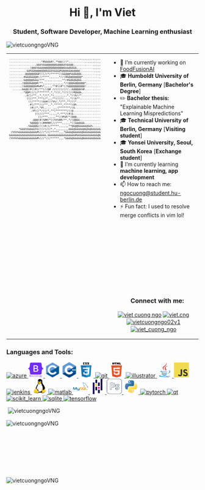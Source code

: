 <h1 align="center">Hi 👋, I'm Viet</h1>
<h3 align="center">Student, Software Developer, Machine Learning enthusiast</h3>

<p align="left"> <img src="https://komarev.com/ghpvc/?username=vietcuongngoVNG&label=Profile%20views&color=0e75b6&style=flat" alt="vietcuongngoVNG" /> </p>
<!--
<p align="left"> <a href="https://github.com/ryo-ma/github-profile-trophy"><img src="https://github-profile-trophy.vercel.app/?username=vietcuongngoVNG" alt="vietcuongngovcn" /></a> </p>
-->

<table>
  <tr>
    <td style="vertical-align: top;">
      <pre style="font-size: 7px; line-height: 1.;">
............................,..............,,,,,,,,,,,,,,
....................*#&&&&#/,*%&&(/(*,,........,,,,,,,,,,
................,&&&%&&@@@@@@&@@@&&%&&@@,......,....,,,,,
.............(@@&%&&@@@@@@@@@@@@@@&&&@&&&&,.,.......,,,,,
...........&@%&@@@@@@@@&&&&%&&&@%@@@&&@&@@@@.........,,,,
..........@@@@@@@&#(((//*/*****/(&&@@@%&@&@@&.........,.,
.........#&&@&&@@#(//****,,,,,,*//(#&@@@@@@@@*..........,
.........&@@@@@&&&/***,,,,,.,.,,,**/#&@&@&@&&............
......../@@@@&@@@#/**,,,,,.,,,,,,,*/(@@@&@@@@@@*,........
.......,(&@@@@@@&#&#%*,,,,,**#((#*((%@@@@@@@@@@/.........
  ......&&@@(#((#(/**(//@# /////(////,,&@@@@&%#..........
       ..*@@#((/(/*******,*,*/((,*//((//#@&@&,...........
         .,&((/**,,*,*/(*,*(,,,,,,,,*,*/(&//*............
           ((//**,***(/*,,,**////(..,,*/(&**.............
            ((/****/(&&#///%%/,*/**,**//(*...............
            .#(/***/(/**,,*,*****,*****/@%...............
             (#(/*,*#(,... .,.(*******/(&................
              /#((/*/((/*,**(*******/((@.................
                (((///***,,,,,*,***/(#(&.................
                  ((/***,,,,,**//#%#/*(@@@,..............
              .@@@(#(%##/*((%%%##/**,*/(@@&&.............
             %@@@@/((#####(///***,,,,,*((&&@&&&..........
           .%&&@@&//((#((/*****,,,,,,**@&@@&&&&&@&&%.....
      *&&&%%&&&&%%////(///*,*,,,,,,,,&&&@&&&&&@&@&@&&&&&&
 (%%%%&&&&&&&&&&&#%(//*///*****,,,*&&&&@&&&&&@&&&&&&&&&&&
&&&&&&&&&&&&&&&&&&&&&&&,&&&&&&&&&&&&&&&&&#&&&&&&&&&&&&&@&
(%%%%%&&&&&&&&&&&#%(//*///*****,,,*&&&&@&&&&&@&&&&&&&&&&&

  </pre>
  </td>
  <td style="width: 66%; vertical-align: top;  padding-top: 0px; padding-left: 20px;">
      <ul>
        <li>🔭 I’m currently working on <a href="https://github.com/FrameworkV/FoodFusionAI">FoodFusionAI</a></li>
        <li>🎓 <b>Humboldt University of Berlin, Germany</b> [<b>Bachelor's Degree</b>]</li>
        <li>✏️ <b>Bachelor thesis:</b> "Explainable Machine Learning Mispredictions"</li>
        <li>🎓 <b>Technical University of Berlin, Germany</b> [<b>Visiting student</b>]</li>
        <li>🎓 <b>Yonsei University, Seoul, South Korea</b> [<b>Exchange student</b>]</li>
        <li>🌱 I’m currently learning <b>machine learning, app development</b></li>
        <li>📫 How to reach me: <a href="mailto:ngocuong@student.hu-berlin.de">ngocuong@student.hu-berlin.de</a></li>
        <li>⚡ Fun fact: I used to resolve merge conflicts in vim lol!</li>
      </ul>

  <br></br>
  <br></br>

  <h3 style="padding-left: 20px; padding-top: 100px;" align="center">Connect with me:</h3>
<p align="center">
<a href="https://linkedin.com/in/viet cuong ngo" target="blank"><img align="center" src="https://raw.githubusercontent.com/rahuldkjain/github-profile-readme-generator/master/src/images/icons/Social/linked-in-alt.svg" alt="viet cuong ngo" height="30" width="40" /></a>
<a href="https://instagram.com/viet.cng" target="blank"><img align="center" src="https://raw.githubusercontent.com/rahuldkjain/github-profile-readme-generator/master/src/images/icons/Social/instagram.svg" alt="viet.cng" height="30" width="40" /></a>
<a href="https://www.hackerrank.com/vietcuongngo02v1" target="blank"><img align="center" src="https://raw.githubusercontent.com/rahuldkjain/github-profile-readme-generator/master/src/images/icons/Social/hackerrank.svg" alt="vietcuongngo02v1" height="30" width="40" /></a>
<a href="https://www.leetcode.com/viet_cuong_ngo" target="blank"><img align="center" src="https://raw.githubusercontent.com/rahuldkjain/github-profile-readme-generator/master/src/images/icons/Social/leet-code.svg" alt="viet_cuong_ngo" height="30" width="40" /></a>
</p>
    </td>
  </tr>
</table>


<h3 align="left">Languages and Tools:</h3>
<p align="left"> <a href="https://azure.microsoft.com/en-in/" target="_blank" rel="noreferrer"> <img src="https://www.vectorlogo.zone/logos/microsoft_azure/microsoft_azure-icon.svg" alt="azure" width="40" height="40"/> </a> <a href="https://getbootstrap.com" target="_blank" rel="noreferrer"> <img src="https://raw.githubusercontent.com/devicons/devicon/master/icons/bootstrap/bootstrap-plain-wordmark.svg" alt="bootstrap" width="40" height="40"/> </a> <a href="https://www.cprogramming.com/" target="_blank" rel="noreferrer"> <img src="https://raw.githubusercontent.com/devicons/devicon/master/icons/c/c-original.svg" alt="c" width="40" height="40"/> </a> <a href="https://www.w3schools.com/cpp/" target="_blank" rel="noreferrer"> <img src="https://raw.githubusercontent.com/devicons/devicon/master/icons/cplusplus/cplusplus-original.svg" alt="cplusplus" width="40" height="40"/> </a> <a href="https://www.w3schools.com/css/" target="_blank" rel="noreferrer"> <img src="https://raw.githubusercontent.com/devicons/devicon/master/icons/css3/css3-original-wordmark.svg" alt="css3" width="40" height="40"/> </a> <a href="https://git-scm.com/" target="_blank" rel="noreferrer"> <img src="https://www.vectorlogo.zone/logos/git-scm/git-scm-icon.svg" alt="git" width="40" height="40"/> </a> <a href="https://www.w3.org/html/" target="_blank" rel="noreferrer"> <img src="https://raw.githubusercontent.com/devicons/devicon/master/icons/html5/html5-original-wordmark.svg" alt="html5" width="40" height="40"/> </a> <a href="https://www.adobe.com/in/products/illustrator.html" target="_blank" rel="noreferrer"> <img src="https://www.vectorlogo.zone/logos/adobe_illustrator/adobe_illustrator-icon.svg" alt="illustrator" width="40" height="40"/> </a> <a href="https://www.java.com" target="_blank" rel="noreferrer"> <img src="https://raw.githubusercontent.com/devicons/devicon/master/icons/java/java-original.svg" alt="java" width="40" height="40"/> </a> <a href="https://developer.mozilla.org/en-US/docs/Web/JavaScript" target="_blank" rel="noreferrer"> <img src="https://raw.githubusercontent.com/devicons/devicon/master/icons/javascript/javascript-original.svg" alt="javascript" width="40" height="40"/> </a> <a href="https://www.jenkins.io" target="_blank" rel="noreferrer"> <img src="https://www.vectorlogo.zone/logos/jenkins/jenkins-icon.svg" alt="jenkins" width="40" height="40"/> </a> <a href="https://www.linux.org/" target="_blank" rel="noreferrer"> <img src="https://raw.githubusercontent.com/devicons/devicon/master/icons/linux/linux-original.svg" alt="linux" width="40" height="40"/> </a> <a href="https://www.mathworks.com/" target="_blank" rel="noreferrer"> <img src="https://upload.wikimedia.org/wikipedia/commons/2/21/Matlab_Logo.png" alt="matlab" width="40" height="40"/> </a> <a href="https://www.mysql.com/" target="_blank" rel="noreferrer"> <img src="https://raw.githubusercontent.com/devicons/devicon/master/icons/mysql/mysql-original-wordmark.svg" alt="mysql" width="40" height="40"/> </a> <a href="https://pandas.pydata.org/" target="_blank" rel="noreferrer"> <img src="https://raw.githubusercontent.com/devicons/devicon/2ae2a900d2f041da66e950e4d48052658d850630/icons/pandas/pandas-original.svg" alt="pandas" width="40" height="40"/> </a> <a href="https://www.photoshop.com/en" target="_blank" rel="noreferrer"> <img src="https://raw.githubusercontent.com/devicons/devicon/master/icons/photoshop/photoshop-line.svg" alt="photoshop" width="40" height="40"/> </a> <a href="https://www.python.org" target="_blank" rel="noreferrer"> <img src="https://raw.githubusercontent.com/devicons/devicon/master/icons/python/python-original.svg" alt="python" width="40" height="40"/> </a> <a href="https://pytorch.org/" target="_blank" rel="noreferrer"> <img src="https://www.vectorlogo.zone/logos/pytorch/pytorch-icon.svg" alt="pytorch" width="40" height="40"/> </a> <a href="https://www.qt.io/" target="_blank" rel="noreferrer"> <img src="https://upload.wikimedia.org/wikipedia/commons/0/0b/Qt_logo_2016.svg" alt="qt" width="40" height="40"/> </a> <a href="https://scikit-learn.org/" target="_blank" rel="noreferrer"> <img src="https://upload.wikimedia.org/wikipedia/commons/0/05/Scikit_learn_logo_small.svg" alt="scikit_learn" width="40" height="40"/> </a> <a href="https://www.sqlite.org/" target="_blank" rel="noreferrer"> <img src="https://www.vectorlogo.zone/logos/sqlite/sqlite-icon.svg" alt="sqlite" width="40" height="40"/> </a> <a href="https://www.tensorflow.org" target="_blank" rel="noreferrer"> <img src="https://www.vectorlogo.zone/logos/tensorflow/tensorflow-icon.svg" alt="tensorflow" width="40" height="40"/> </a> </p>


<p>&nbsp;<img align="center" src="https://github-readme-stats.vercel.app/api?username=vietcuongngoVNG&show_icons=true&locale=en" alt="vietcuongngoVNG" /></p>

<p><img align="center" src="https://github-readme-streak-stats.herokuapp.com/?user=vietcuongngoVNG&" alt="vietcuongngoVNG" /></p>
<br></br>
<br></br>
<br></br>
<p><img align="center" src="https://github-readme-stats.vercel.app/api/top-langs?username=vietcuongngoVNG&show_icons=true&locale=en&layout=compact" alt="vietcuongngoVNG" /></p>
